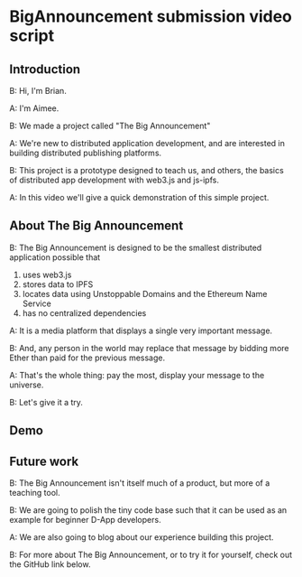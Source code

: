 # BigAnnouncement submission video script


## Introduction

B: Hi, I'm Brian.

A: I'm Aimee.

B: We made a project called "The Big Announcement"

A: We're new to distributed application development,
and are interested in building distributed publishing platforms.

B: This project is a prototype designed to teach us,
and others,
the basics of distributed app development with web3.js and js-ipfs.

A: In this video we'll give a quick demonstration
of this simple project.


## About The Big Announcement

B: The Big Announcement is designed to be the smallest distributed
application possible that

1) uses web3.js
2) stores data to IPFS
3) locates data using Unstoppable Domains and the Ethereum Name Service
4) has no centralized dependencies

A: It is a media platform that displays a single very important message.

B: And, any person in the world may replace that message by
bidding more Ether than paid for the previous message.

A: That's the whole thing: pay the most,
display your message to the universe.

B: Let's give it a try.


## Demo



## Future work

B: The Big Announcement isn't itself much of a product,
but more of a teaching tool.

B: We are going to polish the tiny code base such that
it can be used as an example for beginner D-App developers.

A: We are also going to blog about our experience
building this project.

B: For more about The Big Announcement,
or to try it for yourself,
check out the GitHub link below.
